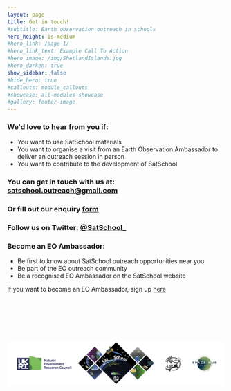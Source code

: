 ```yaml
---
layout: page
title: Get in touch!
#subtitle: Earth observation outreach in schools
hero_height: is-medium
#hero_link: /page-1/
#hero_link_text: Example Call To Action
#hero_image: /img/ShetlandIslands.jpg
#hero_darken: true
show_sidebar: false
#hide_hero: true
#callouts: module_callouts
#showcase: all-modules-showcase
#gallery: footer-image
---
```

### We'd love to hear from you if:

- You want to use SatSchool materials
- You want to organise a visit from an Earth Observation Ambassador to deliver an outreach session in person
- You want to contribute to the development of SatSchool

### You can get in touch with us at: [satschool.outreach@gmail.com](mailto:satschool.outreach@gmail.com)

### Or fill out our enquiry [form](https://forms.gle/umUURaTw4jBPAnZp7)

### Follow us on Twitter: [@SatSchool_](https://twitter.com/SatSchool_)

### Become an EO Ambassador:

- Be first to know about SatSchool outreach opportunities near you
- Be part of the EO outreach community 
- Be a recognised EO Ambassador on the SatSchool website

If you want to become an EO Ambassador, sign up [here](https://forms.gle/NfNE2NWGk3mvph4s6)

<br/><br/><br/><br/><br/>


![SatSchool footer](/img/satschool-footer.png "SatSchool footer")
